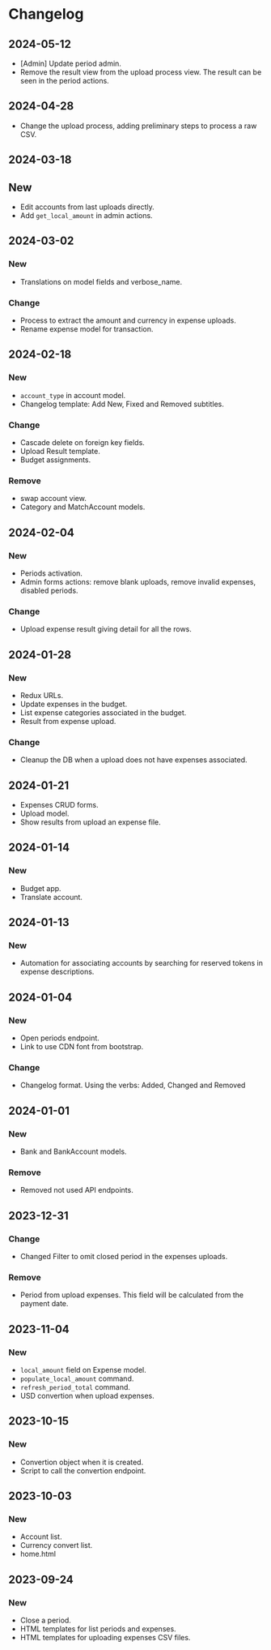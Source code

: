 # Changelog
## 2024-05-12
- [Admin] Update period admin.
- Remove the result view from the upload process view. The result can be seen in the period actions.
## 2024-04-28
- Change the upload process, adding preliminary steps to process a raw CSV.
## 2024-03-18
## New
- Edit accounts from last uploads directly.
- Add `get_local_amount` in admin actions.
## 2024-03-02
### New
- Translations on model fields and verbose_name.
### Change
- Process to extract the amount and currency in expense uploads.
- Rename expense model for transaction.
## 2024-02-18
### New
- `account_type` in account model.
- Changelog template: Add New, Fixed and Removed subtitles.
### Change
- Cascade delete on foreign key fields.
- Upload Result template.
- Budget assignments.
### Remove
- swap account view.
- Category and MatchAccount models.

## 2024-02-04
### New
- Periods activation.
- Admin forms actions: remove blank uploads, remove invalid expenses, disabled periods.
### Change
- Upload expense result giving detail for all the rows.

## 2024-01-28
### New
- Redux URLs.
- Update expenses in the budget.
- List expense categories associated in the budget.
- Result from expense upload.
### Change
- Cleanup the DB when a upload does not have expenses associated.

## 2024-01-21
- Expenses CRUD forms.
- Upload model.
- Show results from upload an expense file.

## 2024-01-14
### New
- Budget app.
- Translate account.

## 2024-01-13
### New
- Automation for associating accounts by searching for reserved tokens in expense descriptions.

## 2024-01-04
### New
- Open periods endpoint.
- Link to use CDN font from bootstrap.
### Change
- Changelog format. Using the verbs: Added, Changed and Removed

## 2024-01-01
### New
- Bank and BankAccount models.
### Remove
- Removed not used API endpoints.

## 2023-12-31
### Change
- Changed Filter to omit closed period in the expenses uploads.
### Remove
- Period from upload expenses. This field will be calculated from the payment date.

## 2023-11-04
### New
- `local_amount` field on Expense model.
- `populate_local_amount` command.
- `refresh_period_total` command.
- USD convertion when upload expenses.

## 2023-10-15
### New
- Convertion object when it is created.
- Script to call the convertion endpoint.

## 2023-10-03
### New
- Account list.
- Currency convert list.
- home.html

## 2023-09-24
### New
- Close a period.
- HTML templates for list periods and expenses.
- HTML templates for uploading expenses CSV files.